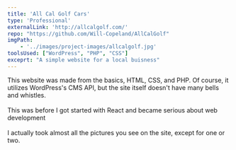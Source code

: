 ```yaml
---
title: 'All Cal Golf Cars'
type: 'Professional'
externalLink: 'http://allcalgolf.com/'
repo: "https://github.com/Will-Copeland/AllCalGolf"
imgPath:
    - '../images/project-images/allcalgolf.jpg'
toolsUsed: ["WordPress", "PHP", "CSS"]
exceprt: "A simple website for a local buisness"
---
```


This website was made from the basics, HTML, CSS, and PHP. 
Of course, it utilizes WordPress's CMS API, but the site itself
doesn't have many bells and whistles. </br></br>
This was before I got started with React and became serious about web
development</br></br>
I actually took almost all the pictures you see on the site,
except for one or two. 